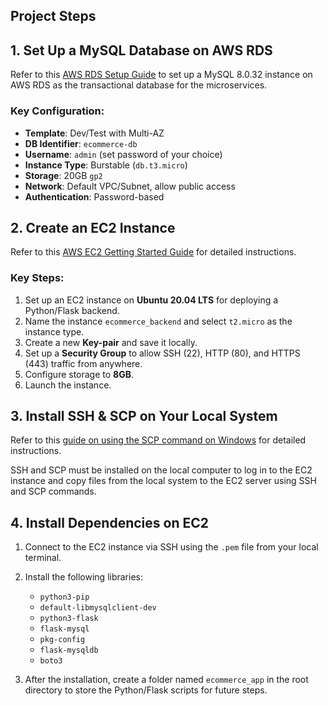 ## **Project Steps**

## **1. Set Up a MySQL Database on AWS RDS**

Refer to this [AWS RDS Setup Guide](https://docs.aws.amazon.com/AmazonRDS/latest/UserGuide/CHAP_Tutorials.WebServerDB.CreateDBInstance.html) to set up a MySQL 8.0.32 instance on AWS RDS as the transactional database for the microservices.

### **Key Configuration**:
- **Template**: Dev/Test with Multi-AZ  
- **DB Identifier**: `ecommerce-db`  
- **Username**: `admin` (set password of your choice)  
- **Instance Type**: Burstable (`db.t3.micro`)  
- **Storage**: 20GB `gp2`  
- **Network**: Default VPC/Subnet, allow public access  
- **Authentication**: Password-based  

## **2. Create an EC2 Instance**

Refer to this [AWS EC2 Getting Started Guide](https://docs.aws.amazon.com/AWSEC2/latest/UserGuide/EC2_GetStarted.html) for detailed instructions.

### **Key Steps**:
1. Set up an EC2 instance on **Ubuntu 20.04 LTS** for deploying a Python/Flask backend.
2. Name the instance `ecommerce_backend` and select `t2.micro` as the instance type.
3. Create a new **Key-pair** and save it locally.
4. Set up a **Security Group** to allow SSH (22), HTTP (80), and HTTPS (443) traffic from anywhere.
5. Configure storage to **8GB**.
6. Launch the instance.

## **3. Install SSH & SCP on Your Local System**

Refer to this [guide on using the SCP command on Windows](https://success.tanaza.com/s/article/How-to-use-SCP-command-on-Windows) for detailed instructions.

SSH and SCP must be installed on the local computer to log in to the EC2 instance and copy files from the local system to the EC2 server using SSH and SCP commands.

## **4. Install Dependencies on EC2**

1. Connect to the EC2 instance via SSH using the `.pem` file from your local terminal.
2. Install the following libraries:
   - `python3-pip`
   - `default-libmysqlclient-dev`
   - `python3-flask`
   - `flask-mysql`
   - `pkg-config`
   - `flask-mysqldb`
   - `boto3`

3. After the installation, create a folder named `ecommerce_app` in the root directory to store the Python/Flask scripts for future steps.

